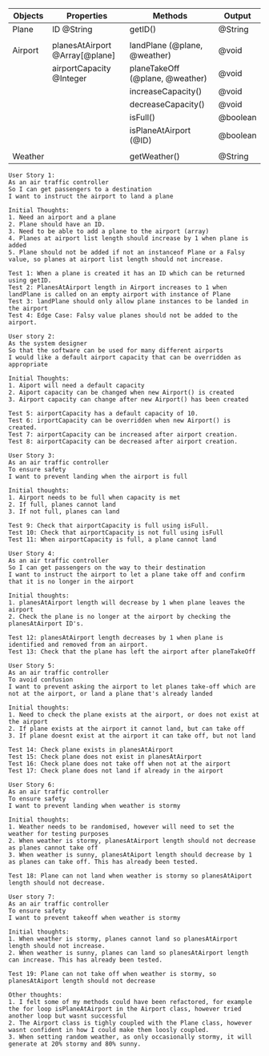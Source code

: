 | Objects     | Properties                     | Methods                         | Output   |
| ----------- | -----------                    | ---------                       | ---------|
| Plane       | ID @String                     | getID()                         | @String  |
|             |                                |                                 |          |
| Airport     | planesAtAirport @Array[@plane] | landPlane (@plane, @weather)    | @void    |
|             | airportCapacity @Integer       | planeTakeOff (@plane, @weather) | @void    |
|             |                                | increaseCapacity()              | @void    |
|             |                                | decreaseCapacity()              | @void    |
|             |                                | isFull()                        | @boolean |
|             |                                | isPlaneAtAirport (@ID)          | @boolean |
|             |                                |                                 |          |
| Weather     |                                | getWeather()                    | @String  |


```
User Story 1:
As an air traffic controller
So I can get passengers to a destination
I want to instruct the airport to land a plane

Initial Thoughts:
1. Need an airport and a plane
2. Plane should have an ID.
3. Need to be able to add a plane to the airport (array)
4. Planes at airport list length should increase by 1 when plane is added
5. Plane should not be added if not an instanceof Plane or a Falsy value, so planes at airport list length should not increase.

Test 1: When a plane is created it has an ID which can be returned using getID.
Test 2: PlanesAtAirport length in Airport increases to 1 when landPlane is called on an empty airport with instance of Plane
Test 3: landPlane should only allow plane instances to be landed in the airport
Test 4: Edge Case: Falsy value planes should not be added to the airport.

```

```
User story 2:
As the system designer
So that the software can be used for many different airports
I would like a default airport capacity that can be overridden as appropriate

Initial Thoughts:
1. Aiport will need a default capacity
2. Aiport capacity can be changed when new Airport() is created
3. Airport capacity can change after new Airport() has been created

Test 5: airportCapacity has a default capacity of 10.
Test 6: irportCapacity can be overridden when new Airport() is created.
Test 7: airportCapacity can be increased after airport creation.
Test 8: airportCapacity can be decreased after airport creation.

```

```
User Story 3:
As an air traffic controller
To ensure safety
I want to prevent landing when the airport is full

Initial thoughts:
1. Airport needs to be full when capacity is met
2. If full, planes cannot land
3. If not full, planes can land

Test 9: Check that airportCapacity is full using isFull.
Test 10: Check that airportCapacity is not full using isFull
Test 11: When airportCapacity is full, a plane cannot land

```

```
User Story 4:
As an air traffic controller
So I can get passengers on the way to their destination
I want to instruct the airport to let a plane take off and confirm that it is no longer in the airport

Initial thoughts:
1. planesAtAirport length will decrease by 1 when plane leaves the airport
2. Check the plane is no longer at the airport by checking the planesAtAirport ID's.

Test 12: planesAtAirport length decreases by 1 when plane is identified and removed from an airport.
Test 13: Check that the plane has left the airport after planeTakeOff

```

```
User Story 5:
As an air traffic controller
To avoid confusion
I want to prevent asking the airport to let planes take-off which are not at the airport, or land a plane that's already landed

Initial thoughts:
1. Need to check the plane exists at the airport, or does not exist at the airport
2. If plane exists at the airport it cannot land, but can take off
3. If plane doesnt exist at the airport it can take off, but not land

Test 14: Check plane exists in planesAtAirport
Test 15: Check plane does not exist in planesAtAirport
Test 16: Check plane does not take off when not at the airport
Test 17: Check plane does not land if already in the airport

```

```
User Story 6: 
As an air traffic controller
To ensure safety
I want to prevent landing when weather is stormy

Initial thoughts:
1. Weather needs to be randomised, however will need to set the weather for testing purposes
2. When weather is stormy, planesAtAirport length should not decrease as planes cannot take off
3. When weather is sunny, planesAtAiport length should decrease by 1 as planes can take off. This has already been tested.

Test 18: Plane can not land when weather is stormy so planesAtAiport length should not decrease.

```

```
User story 7:
As an air traffic controller
To ensure safety
I want to prevent takeoff when weather is stormy

Initial thoughts:
1. When weather is stormy, planes cannot land so planesAtAirport length should not increase.
2. When weather is sunny, planes can land so planesAtAirport length can increase. This has already been tested.

Test 19: Plane can not take off when weather is stormy, so planesAtAiport length should not decrease

```

```
Other thoughts:
1. I felt some of my methods could have been refactored, for example the for loop isPlaneAtAirport in the Airport class, however tried another loop but wasnt successful
2. The Airport class is tighly coupled with the Plane class, however wasnt confident in how I could make them loosly coupled.
3. When setting random weather, as only occasionally stormy, it will generate at 20% stormy and 80% sunny.
